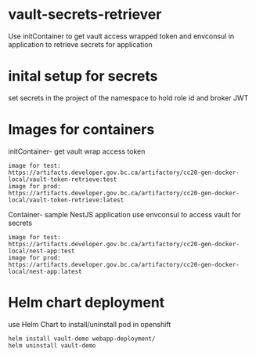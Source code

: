 # vault-secrets-retriever
Use initContainer to get vault access wrapped token and envconsul in application to retrieve secrets for application

# inital setup for secrets
set secrets in the project of the namespace to hold role id and broker JWT

# Images for containers
initContainer- get vault wrap access token
```
image for test: https://artifacts.developer.gov.bc.ca/artifactory/cc20-gen-docker-local/vault-token-retrieve:test
image for prod: https://artifacts.developer.gov.bc.ca/artifactory/cc20-gen-docker-local/vault-token-retrieve:latest
```
Container- sample NestJS application use envconsul to access vault for secrets
```
image for test: https://artifacts.developer.gov.bc.ca/artifactory/cc20-gen-docker-local/nest-app:test
image for prod: https://artifacts.developer.gov.bc.ca/artifactory/cc20-gen-docker-local/nest-app:latest
```
# Helm chart deployment
use Helm Chart to install/uninstall pod in openshift
```
helm install vault-demo webapp-deployment/
helm uninstall vault-demo
```